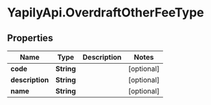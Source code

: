 # YapilyApi.OverdraftOtherFeeType

## Properties

Name | Type | Description | Notes
------------ | ------------- | ------------- | -------------
**code** | **String** |  | [optional] 
**description** | **String** |  | [optional] 
**name** | **String** |  | [optional] 


